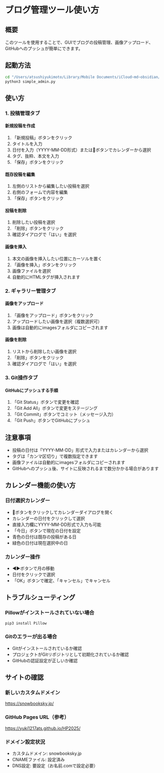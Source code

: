 # ブログ管理ツール使い方

## 概要
このツールを使用することで、GUIでブログの投稿管理、画像アップロード、GitHubへのプッシュが簡単にできます。

## 起動方法
```bash
cd "/Users/atsushiyukimoto/Library/Mobile Documents/iCloud~md~obsidian/Documents/boxes/HP-Project"
python3 simple_admin.py
```

## 使い方

### 1. 投稿管理タブ

#### 新規投稿を作成
1. 「新規投稿」ボタンをクリック
2. タイトルを入力
3. 日付を入力（YYYY-MM-DD形式）または📅ボタンでカレンダーから選択
4. タグ、抜粋、本文を入力
5. 「保存」ボタンをクリック

#### 既存投稿を編集
1. 左側のリストから編集したい投稿を選択
2. 右側のフォームで内容を編集
3. 「保存」ボタンをクリック

#### 投稿を削除
1. 削除したい投稿を選択
2. 「削除」ボタンをクリック
3. 確認ダイアログで「はい」を選択

#### 画像を挿入
1. 本文の画像を挿入したい位置にカーソルを置く
2. 「画像を挿入」ボタンをクリック
3. 画像ファイルを選択
4. 自動的にHTMLタグが挿入されます

### 2. ギャラリー管理タブ

#### 画像をアップロード
1. 「画像をアップロード」ボタンをクリック
2. アップロードしたい画像を選択（複数選択可）
3. 画像は自動的にimagesフォルダにコピーされます

#### 画像を削除
1. リストから削除したい画像を選択
2. 「削除」ボタンをクリック
3. 確認ダイアログで「はい」を選択

### 3. Git操作タブ

#### GitHubにプッシュする手順
1. 「Git Status」ボタンで変更を確認
2. 「Git Add All」ボタンで変更をステージング
3. 「Git Commit」ボタンでコミット（メッセージ入力）
4. 「Git Push」ボタンでGitHubにプッシュ

## 注意事項
- 投稿の日付は「YYYY-MM-DD」形式で入力またはカレンダーから選択
- タグは「カンマ区切り」で複数指定できます
- 画像ファイルは自動的にimagesフォルダにコピーされます
- GitHubへのプッシュ後、サイトに反映されるまで数分かかる場合があります

## カレンダー機能の使い方
### 日付選択カレンダー
- 📅ボタンをクリックしてカレンダーダイアログを開く
- カレンダーの日付をクリックして選択
- 直接入力欄にYYYY-MM-DD形式で入力も可能
- 「今日」ボタンで現在の日付を設定
- 青色の日付は既存の投稿がある日
- 緑色の日付は現在選択中の日

### カレンダー操作
- ◀▶ボタンで月の移動
- 日付をクリックで選択
- 「OK」ボタンで確定、「キャンセル」でキャンセル

## トラブルシューティング

### Pillowがインストールされていない場合
```bash
pip3 install Pillow
```

### Gitのエラーが出る場合
- Gitがインストールされているか確認
- プロジェクトがGitリポジトリとして初期化されているか確認
- GitHubの認証設定が正しいか確認

## サイトの確認

### 新しいカスタムドメイン
https://snowbooksky.jp/

### GitHub Pages URL（参考）
https://yuki1217ats.github.io/HP2025/

### ドメイン設定状況
- カスタムドメイン: snowbooksky.jp
- CNAMEファイル: 設定済み
- DNS設定: 要設定（お名前.comで設定必要）